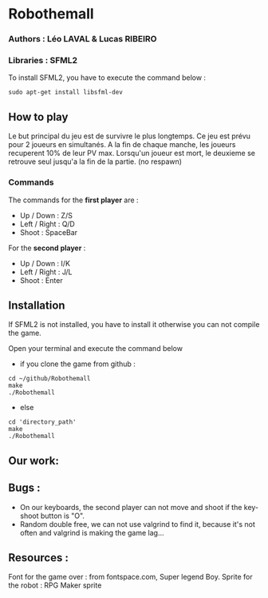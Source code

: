 # Robothemall

### Authors : Léo LAVAL & Lucas RIBEIRO

### Libraries : SFML2
To install SFML2, you have to execute the command below :
```
sudo apt-get install libsfml-dev
```

## How to play
Le but principal du jeu est de survivre le plus longtemps.
Ce jeu est prévu pour 2 joueurs en simultanés.
A la fin de chaque manche, les joueurs recuperent 10% de leur PV max.
Lorsqu'un joueur est mort, le deuxieme se retrouve seul jusqu'a la fin de la partie. (no respawn)

### Commands
The commands for the __first player__ are :
- Up / Down : Z/S
- Left / Right : Q/D
- Shoot : SpaceBar

For the __second player__ :
- Up / Down : I/K
- Left / Right : J/L
- Shoot : Enter

## Installation
If SFML2 is not installed, you have to install it otherwise you can not compile the game.

Open your terminal and execute the command below
- if you clone the game from github :
```
cd ~/github/Robothemall
make
./Robothemall
```
- else 
```
cd 'directory_path'
make
./Robothemall
```

## Our work:



## Bugs :
- On our keyboards, the second player can not move and shoot if the key-shoot button is "O".
- Random double free, we can not use valgrind to find it, because it's not often and valgrind is making the game lag...

## Resources :
Font for the game over : from fontspace.com, Super legend Boy.
Sprite for the robot : RPG Maker sprite
